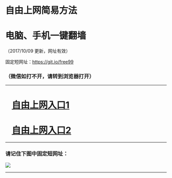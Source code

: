 ﻿# 自由上网简易方法

# 电脑、手机一键翻墙

（2017/10/09 更新，网址有效）

固定短网址：https://git.io/free99

### （微信如打不开，请转到浏览器打开）


***





# &nbsp;&nbsp; <a href="http://ft3118229358.fwq-tz-1001.info/fwqtz01.html?t=10090013208 " target="_blank">自由上网入口1</a>
# &nbsp;&nbsp; <a href="http://ft1384831614.fwq-tz-1002.info/fwqtz02.html?t=10090018849 " target="_blank">自由上网入口2</a>
***

### 请记住下图中固定短网址：

<img src="https://s3-us-west-2.amazonaws.com/fwq-1001/yjfq-20170905okok.png" /> 


***

